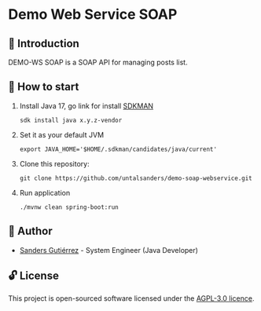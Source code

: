 # Demo Web Service SOAP

## :tea: Introduction

DEMO-WS SOAP is a SOAP API for managing posts list.

## :rocket: How to start

1. Install Java 17, go link for install [SDKMAN](https://sdkman.io/install)

   ```shell
   sdk install java x.y.z-vendor
   ```

2. Set it as your default JVM

   ```shell
   export JAVA_HOME='$HOME/.sdkman/candidates/java/current'
   ```

3. Clone this repository:

   ```shell
   git clone https://github.com/untalsanders/demo-soap-webservice.git
   ```

4. Run application

   ```shell
   ./mvnw clean spring-boot:run
   ```

## :wolf: Author

- [Sanders Gutiérrez](https://untalsanders.github.io) - System Engineer (Java Developer)

## :unlock: License

This project is open-sourced software licensed under the [AGPL-3.0 licence](LICENSE).